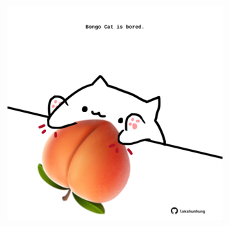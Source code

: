 <!-- built at 24/06/2025, 14:00:31 UTC -->
<p align="center">
  <img width="500" height="500" src="./ReadmeImage.svg">
</p>
